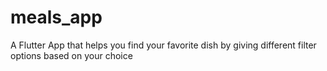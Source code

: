 # meals_app

A Flutter App that helps you find your favorite dish by giving different filter options based on your choice

